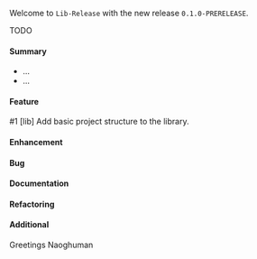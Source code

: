 Welcome to `Lib-Release` with the new release `0.1.0-PRERELEASE`.

TODO



#### Summary
* ...
* ...



#### Feature
#1 [lib] Add basic project structure to the library.



#### Enhancement



#### Bug



#### Documentation



#### Refactoring



#### Additional



Greetings
Naoghuman



[//]: # (Issues which will be integrated in this release)



[//]: # (Links)
